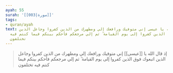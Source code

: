 ```yaml
---
ayah: 55
surah: '[[003|سورة]]'
tags:
- quran/ayah
text: إذ قال الله يا عيسى إني متوفيك ورافعك إلي ومطهرك من الذين كفروا وجاعل الذين
  اتبعوك فوق الذين كفروا إلى يوم القيامة ۖ ثم إلي مرجعكم فأحكم بينكم فيما كنتم فيه
  تختلفون
---
```

> إذ قال الله يا [[عيسى]] إني متوفيك ورافعك إلي ومطهرك من الذين كفروا وجاعل الذين اتبعوك فوق الذين كفروا إلى يوم القيامة ۖ ثم إلي مرجعكم فأحكم بينكم فيما كنتم فيه تختلفون
